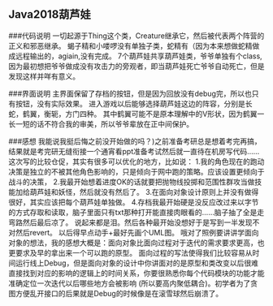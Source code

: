 ## Java2018葫芦娃
###代码说明
    一切起源于Thing这个类，Creature继承它，然后被代表两个阵营的正义和邪恶继承。
    蝎子精和小喽啰没有单独子类，蛇精有（因为本来想做蛇精做成远程输出的，agiain,没有完成。
    7个葫芦娃共享葫芦娃类，爷爷单独有个class,因为最初想把爷爷做成没有攻击力的旁观者，即当葫芦娃死亡爷爷自动死亡，但是发现这样并咩有意义。
    
###界面说明
    主界面保留了存档的按钮，但是因为回放没有debug完，所以也只有按钮，没有实际效果。
    进入游戏以后能够选择葫芦娃这边的阵容，分别是长蛇，鹤翼，衡轭，方门四种。
    其中鹤翼可能不是原本理解中的V形状，因为鹤翼一长一短的话不符合我的审美，所以爷爷辈放在正中间保护。
    
###感想
我能说我挺后悔之前没开始做的吗？)之前准备考研总是想着考完再搞，结果就是考完研无缝衔接一个通宵看ppt准备考试然后就一直待在机房写代码……
这次写的比较仓促，其实有很多可以优化的地方，比如说：
    1.我的角色现在的跑动决策是独立的不被其他角色影响的，只是倾向于网中跑的策略。应该设置更倾向于战斗的决策，
    2.我最开始想着进度OK的话就要把抛物线投掷和范围性群攻当做技能加给葫芦娃和妖怪，然后就没有然后了。
    3.在面向对象设计原则上并没有做得很好，其实应该把每个葫芦娃单独做。
    4.存档我最开始硬是没反应改过来以字节的方式存取和读取，脑子里面只有txt那种打开能直接肉眼看的……脑子抽了全是走弯路然后最后凉了。
说起来都是泪。然后各种最开始没想好于是写到一半发现不对然后revert。
以后得早点动手+最好先画个UML图。
哦对了照例要讲讲学面向对象的想法，我的感想大概是：面向对象比面向过程对于迭代的需求要求更高，也更要求及早的拿出来一个可以跑的原型。
面向过程的写法使得我们比较容易从时间运行线上Debug，但是面向对象的设计中你讲面对的是原型和类改变以后很难直接找到对应的影响的逻辑上的时间关系，你要很熟悉你每个代码模块的功能才能准确定位一次迭代以后哪些地方会被影响
(所以要高内聚低耦合)。初学者为了贪图方便乱开接口的后果就是Debug的时候像是在滚雪球然后崩溃了。

    
